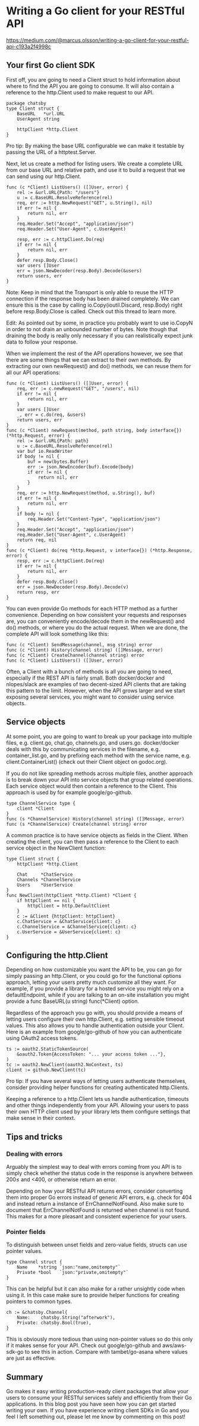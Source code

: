 # Writing a Go client for your RESTful API

https://medium.com/@marcus.olsson/writing-a-go-client-for-your-restful-api-c193a2f4998c

## Your first Go client SDK

First off, you are going to need a Client struct to hold information about where to find the API you are going to consume. It will also contain a reference to the http.Client used to make request to our API.

```
package chatsby
type Client struct {
    BaseURL   *url.URL
    UserAgent string
 
    httpClient *http.Client
}
```

Pro tip: By making the base URL configurable we can make it testable by passing the URL of a httptest.Server.

Next, let us create a method for listing users. We create a complete URL from our base URL and relative path, and use it to build a request that we can send using our http.Client.

```
func (c *Client) ListUsers() ([]User, error) {
    rel := &url.URL{Path: "/users"}
    u := c.BaseURL.ResolveReference(rel)
    req, err := http.NewRequest("GET", u.String(), nil)
    if err != nil {
        return nil, err
    }
    req.Header.Set("Accept", "application/json")
    req.Header.Set("User-Agent", c.UserAgent)
 
    resp, err := c.httpClient.Do(req)
    if err != nil {
        return nil, err
    }
    defer resp.Body.Close()
    var users []User
    err = json.NewDecoder(resp.Body).Decode(&users)
    return users, err
}
```

Note: Keep in mind that the Transport is only able to reuse the HTTP connection if the response body has been drained completely. We can ensure this is the case by calling io.Copy(ioutil.Discard, resp.Body) right before resp.Body.Close is called. Check out this thread to learn more.

Edit: As pointed out by some, in practice you probably want to use io.CopyN in order to not drain an unbounded number of bytes. Note though that draining the body is really only necessary if you can realistically expect junk data to follow your response.

When we implement the rest of the API operations however, we see that there are some things that we can extract to their own methods. By extracting our own newRequest() and do() methods, we can reuse them for all our API operations:

```
func (c *Client) ListUsers() ([]User, error) { 
    req, err := c.newRequest("GET", "/users", nil)
    if err != nil {
        return nil, err
    }
    var users []User
    _, err = c.do(req, &users)
    return users, err
}
func (c *Client) newRequest(method, path string, body interface{}) (*http.Request, error) {
    rel := &url.URL{Path: path}
    u := c.BaseURL.ResolveReference(rel)
    var buf io.ReadWriter
    if body != nil {
        buf = new(bytes.Buffer)
        err := json.NewEncoder(buf).Encode(body)
        if err != nil {
            return nil, err  
        }
    }
    req, err := http.NewRequest(method, u.String(), buf)
    if err != nil {
        return nil, err
    }
    if body != nil {  
        req.Header.Set("Content-Type", "application/json") 
    }
    req.Header.Set("Accept", "application/json")
    req.Header.Set("User-Agent", c.UserAgent)
    return req, nil
}
func (c *Client) do(req *http.Request, v interface{}) (*http.Response, error) {
    resp, err := c.httpClient.Do(req)
    if err != nil {
        return nil, err
    }
    defer resp.Body.Close()
    err = json.NewDecoder(resp.Body).Decode(v)
    return resp, err
}
```

You can even provide Go methods for each HTTP method as a further convenience. Depending on how consistent your requests and responses are, you can conveniently encode/decode them in the newRequest() and do() methods, or where you do the actual request. When we are done, the complete API will look something like this:

```
func (c *Client) SendMessage(channel, msg string) error
func (c *Client) History(channel string) ([]Message, error)
func (c *Client) CreateChannel(channel string) error
func (c *Client) ListUsers() ([]User, error)
```

Often, a Client with a bunch of methods is all you are going to need, especially if the REST API is fairly small. Both docker/docker and nlopes/slack are examples of two decent-sized API clients that are taking this pattern to the limit. However, when the API grows larger and we start exposing several services, you might want to consider using service objects.

## Service objects

At some point, you are going to want to break up your package into multiple files, e.g. client.go, chat.go, channels.go, and users.go. docker/docker deals with this by communicating services in the filename, e.g. container_list.go, and by prefixing each method with the service name, e.g. client.ContainerList() (check out their Client object on godoc.org).

If you do not like spreading methods across multiple files, another approach is to break down your API into service objects that group related operations. Each service object would then contain a reference to the Client. This approach is used by for example google/go-github.

```
type ChannelService type {
    client *Client
}
func (s *ChannelService) History(channel string) ([]Message, error)
func (s *ChannelService) Create(channel string) error
```

A common practice is to have service objects as fields in the Client. When creating the client, you can then pass a reference to the Client to each service object in the NewClient function:

```
type Client struct {
    httpClient *http.Client
 
    Chat     *ChatService
    Channels *ChannelService
    Users    *UserService
}
func NewClient(httpClient *http.Client) *Client {
    if httpClient == nil {
        httpClient = http.DefaultClient
    }
    c := &Client {httpClient: httpClient}
    c.ChatService = &ChatService{client: c}
    c.ChannelService = &ChannelService{client: c}
    c.UserService = &UserService{client: c}
}
```

## Configuring the http.Client

Depending on how customizable you want the API to be, you can go for simply passing an http.Client, or you could go for the functional options approach, letting your users pretty much customize all they want. For example, if you provide a library for a hosted service you might rely on a defaultEndpoint, while if you are talking to an on-site installation you might provide a func BaseURL(u string) func(*Client) option.

Regardless of the approach you go with, you should provide a means of letting users configure their own http.Client, e.g. setting sensible timeout values. This also allows you to handle authentication outside your Client. Here is an example from google/go-github of how you can authenticate using OAuth2 access tokens.

```
ts := oauth2.StaticTokenSource(
    &oauth2.Token{AccessToken: "... your access token ..."},
)
tc := oauth2.NewClient(oauth2.NoContext, ts)
client := github.NewClient(tc)
```

Pro tip: If you have several ways of letting users authenticate themselves, consider providing helper functions for creating authenticated http.Clients.

Keeping a reference to a http.Client lets us handle authentication, timeouts and other things independently from your API. Allowing your users to pass their own HTTP client used by your library lets them configure settings that make sense in their context.

## Tips and tricks

### Dealing with errors

Arguably the simplest way to deal with errors coming from you API is to simply check whether the status code in the response is anywhere between 200≤ and <400, or otherwise return an error.

Depending on how your RESTful API returns errors, consider converting them into proper Go errors instead of generic API errors, e.g. check for 404 and instead return a instance of ErrChannelNotFound. Also make sure to document that ErrChannelNotFound is returned when channel is not found. This makes for a more pleasant and consistent experience for your users.

### Pointer fields

To distinguish between unset fields and zero-value fields, structs can use pointer values.

```
type Channel struct {
    Name    *string `json:"name,omitempty"`
    Private *bool   `json:"private,omitempty"`
}
```

This can be helpful but it can also make for a rather unsightly code when using it. In this case make sure to provide helper functions for creating pointers to common types.

```
ch := &chatsby.Channel{
    Name:    chatsby.String("afterwork"),
    Private: chatsby.Bool(true),
}
```

This is obviously more tedious than using non-pointer values so do this only if it makes sense for your API. Check out google/go-github and aws/aws-sdk-go to see this in action. Compare with tambet/go-asana where values are just as effective.

## Summary

Go makes it easy writing production-ready client packages that allow your users to consume your RESTful services safely and efficiently from their Go applications. In this blog post you have seen how you can get started writing your own. If you have experience writing client SDKs in Go and you feel I left something out, please let me know by commenting on this post!